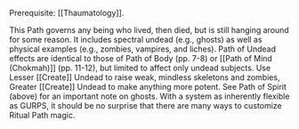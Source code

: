 Prerequisite: [[Thaumatology]]. 

This Path governs any being who lived, then died, but is still hanging around for some reason. It includes spectral undead (e.g., ghosts) as well as physical examples (e.g., zombies, vampires, and liches). Path of Undead effects are identical to those of Path of Body (pp. 7-8) or [[Path of Mind (Chokmah)]] (pp. 11-12), but limited to affect only undead subjects. Use Lesser [[Create]] Undead to raise weak, mindless skeletons and zombies, Greater [[Create]] Undead to make anything more potent. See Path of Spirit (above) for an important note on ghosts. With a system as inherently flexible as GURPS, it should be no surprise that there are many ways to customize Ritual Path magic.